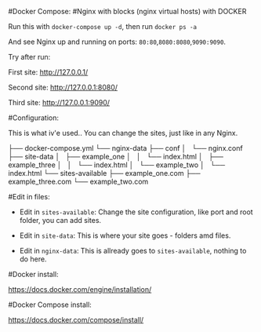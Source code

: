 #Docker Compose: 
#Nginx with blocks (nginx virtual hosts) with DOCKER

Run this with `docker-compose up -d`, then run `docker ps -a` 

And see Nginx up and running on ports: `80:80`,`8080:8080`,`9090:9090`.




Try after run:

First site:
http://127.0.0.1/

Second site:
http://127.0.0.1:8080/

Third site:
http://127.0.0.1:9090/

#Configuration:

This is what iv'e used..
You can change the sites, just like in any Nginx.

├── docker-compose.yml
└── nginx-data
    ├── conf
    │   └── nginx.conf
    ├── site-data
    │   ├── example_one
    │   │   └── index.html
    │   ├── example_three
    │   │   └── index.html
    │   └── example_two
    │       └── index.html
    └── sites-available
        ├── example_one.com
        ├── example_three.com
        └── example_two.com

#Edit in files:

* Edit in `sites-available`:
Change the site configuration, like port and root folder, you can add sites.

* Edit in `site-data`:
This is where your site goes - folders amd files.

* Edit in `nginx-data`:
This is allready goes to `sites-available`, nothing to do here.

#Docker install:

https://docs.docker.com/engine/installation/

#Docker Compose install:

https://docs.docker.com/compose/install/
